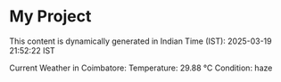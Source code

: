 # My Project

This content is dynamically generated in Indian Time (IST): 2025-03-19 21:52:22 IST


Current Weather in Coimbatore:
Temperature: 29.88 °C
Condition: haze

